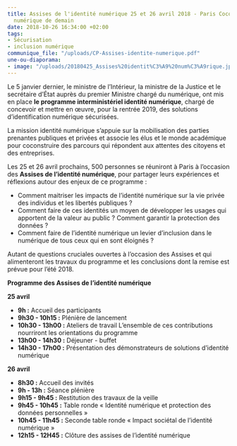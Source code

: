 ```yaml
---
title: Assises de l'identité numérique 25 et 26 avril 2018 - Paris Coconstruire l’identité
  numérique de demain
date: 2018-10-26 16:34:00 +02:00
tags:
- Sécurisation
- inclusion numérique
communique_file: "/uploads/CP-Assises-identite-numerique.pdf"
une-ou-diaporama:
- image: "/uploads/20180425_Assises%20identit%C3%A9%20num%C3%A9rique.jpg"
---
```


Le 5 janvier dernier, le ministre de l’Intérieur, la ministre de la Justice et le secrétaire d’État auprès du premier Ministre chargé du numérique, ont mis en place **le programme interministériel identité numérique**, chargé de concevoir et mettre en œuvre, pour la rentrée 2019, des  solutions d’identification numérique sécurisées. 
 
La mission identité numérique s’appuie sur la mobilisation des parties prenantes publiques et privées et associe les élus et le monde académique pour coconstruire des parcours qui répondent aux attentes des citoyens et des entreprises. 
 
Les 25 et 26 avril prochains, 500 personnes se réuniront à Paris à l’occasion des **Assises de l’identité numérique**, pour partager leurs expériences et réflexions autour des enjeux de ce programme :  
 
* Comment maitriser les impacts de l’identité numérique sur la vie privée des individus et les libertés publiques ?  
* Comment faire de ces identités un moyen de développer les usages qui apportent de la valeur au public ? Comment garantir la protection des données ?  
* Comment faire de l’identité numérique un levier d’inclusion dans le numérique de tous ceux qui en sont éloignés ?  
 
Autant de questions cruciales ouvertes à l’occasion des Assises et qui alimenteront les travaux du programme et les conclusions dont la remise est prévue pour l’été 2018.  

 
**Programme des Assises de l’identité numérique**
 
 
**25 avril** 
 
* **9h :** Accueil des participants 
* **9h30 - 10h15 :** Plénière de lancement  
* **10h30 - 13h00 :** Ateliers de travail L’ensemble de ces contributions nourriront les orientations du programme 
* **13h00 - 14h30 :** Déjeuner - buffet 
* **14h30 - 17h00 :** Présentation des démonstrateurs de solutions d’identité numérique 
 
**26 avril** 
 
* **8h30 :** Accueil des invités 
* **9h - 13h :** Séance plénière 
* **9h15 - 9h45 :** Restitution des travaux de la veille 
* **9h45 - 10h45 :** Table ronde « Identité numérique et protection des données personnelles » 
* **10h45 - 11h45 :** Seconde table ronde « Impact sociétal de l’identité numérique » 
* **12h15 - 12H45 :** Clôture des assises de l’identité numérique 
 
 